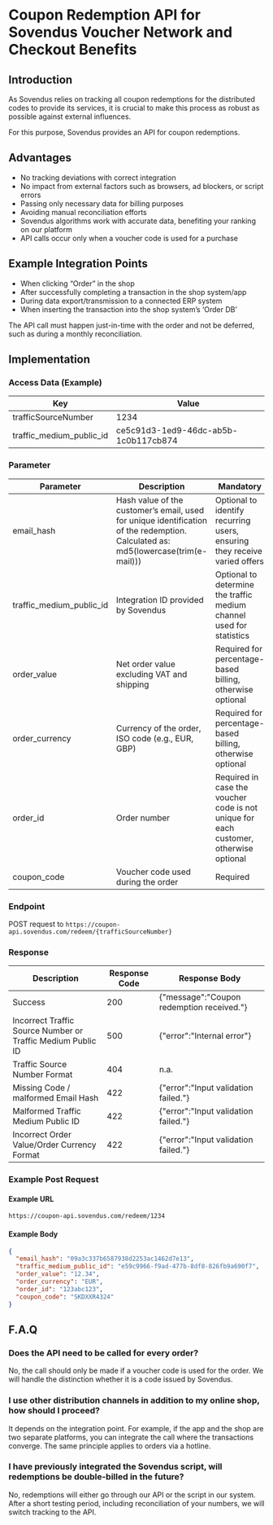 # Coupon Redemption API for Sovendus Voucher Network and Checkout Benefits

## Introduction

As Sovendus relies on tracking all coupon redemptions for the distributed codes to provide its services, it is crucial to make this process as robust as possible against external influences.

For this purpose, Sovendus provides an API for coupon redemptions.

## Advantages

- No tracking deviations with correct integration
- No impact from external factors such as browsers, ad blockers, or script errors
- Passing only necessary data for billing purposes
- Avoiding manual reconciliation efforts
- Sovendus algorithms work with accurate data, benefiting your ranking on our platform
- API calls occur only when a voucher code is used for a purchase

## Example Integration Points

- When clicking “Order” in the shop
- After successfully completing a transaction in the shop system/app
- During data export/transmission to a connected ERP system
- When inserting the transaction into the shop system’s ‘Order DB’

The API call must happen just-in-time with the order and not be deferred, such as during a monthly reconciliation.

## Implementation

### Access Data (Example)

| Key                      | Value                                |
| ------------------------ | ------------------------------------ |
| trafficSourceNumber      | 1234                                 |
| traffic_medium_public_id | ce5c91d3-1ed9-46dc-ab5b-1c0b117cb874 |

### Parameter

| Parameter                | Description                                                                                                                       | Mandatory                                                                              |
| ------------------------ | --------------------------------------------------------------------------------------------------------------------------------- | ---------------------------------------------------------------------------------------|
| email_hash               | Hash value of the customer’s email, used for unique identification of the redemption. Calculated as: md5(lowercase(trim(e-mail))) | Optional to identify recurring users, ensuring they receive varied offers              |
| traffic_medium_public_id | Integration ID provided by Sovendus                                                                                               | Optional to determine the traffic medium channel used for statistics                   |
| order_value              | Net order value excluding VAT and shipping                                                                                        | Required for percentage-based billing, otherwise optional                              |
| order_currency           | Currency of the order, ISO code (e.g., EUR, GBP)                                                                                  | Required for percentage-based billing, otherwise optional                              |
| order_id                 | Order number                                                                                                                      | Required in case the voucher code is not unique for each customer, otherwise optional  |
| coupon_code              | Voucher code used during the order                                                                                                | Required                                                                               |

### Endpoint

POST request to `https://coupon-api.sovendus.com/redeem/{trafficSourceNumber}`

### Response

| Description                                                 | Response Code | Response Body                             |
| ----------------------------------------------------------- | ------------- | ----------------------------------------- |
| Success                                                     | 200           | {"message":"Coupon redemption received."} |
| Incorrect Traffic Source Number or Traffic Medium Public ID | 500           | {"error":"Internal error"}                |
| Traffic Source Number Format                                | 404           | n.a.                                      |
| Missing Code / malformed Email Hash                         | 422           | {"error":"Input validation failed."}      |
| Malformed Traffic Medium Public ID                          | 422           | {"error":"Input validation failed."}      |
| Incorrect Order Value/Order Currency Format                 | 422           | {"error":"Input validation failed."}      |

### Example Post Request

#### Example URL

`https://coupon-api.sovendus.com/redeem/1234`

#### Example Body

```json
{
  "email_hash": "09a3c337b6587938d2253ac1462d7e13",
  "traffic_medium_public_id": "e59c9966-f9ad-477b-8df8-826fb9a690f7",
  "order_value": "12.34",
  "order_currency": "EUR",
  "order_id": "123abc123",
  "coupon_code": "SKDXXR4324"
}
```

## F.A.Q

### Does the API need to be called for every order?

No, the call should only be made if a voucher code is used for the order. We will handle the distinction whether it is a code issued by Sovendus.

### I use other distribution channels in addition to my online shop, how should I proceed?

It depends on the integration point. For example, if the app and the shop are two separate platforms, you can integrate the call where the transactions converge. The same principle applies to orders via a hotline.

### I have previously integrated the Sovendus script, will redemptions be double-billed in the future?

No, redemptions will either go through our API or the script in our system. After a short testing period, including reconciliation of your numbers, we will switch tracking to the API.
